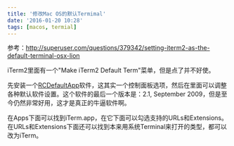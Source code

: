 ```yaml
---
title: '修改Mac OS的默认Termimal'
date: '2016-01-20 10:28'
tags: [macos, termial]
---
```

参考：<http://superuser.com/questions/379342/setting-iterm2-as-the-default-terminal-osx-lion>

iTerm2里面有一个"Make iTerm2 Default Term"菜单，但是点了并不好使。

先安装一个[RCDefaultApp](http://www.rubicode.com/Software/RCDefaultApp/)软件，这其实一个控制面板选项，然后在里面可以调整各种默认软件设置。这个软件的最后一个版本是：2.1, September 2009，但是至今仍然非常好用，这才是真正的牛逼软件啊。

在Apps下面可以找到iTerm.app，在它下面可以勾选支持的URLs和Extensions。在URLs和Extensions下面还可以找到本来用系统Terminal来打开的类型，都可以改为iTerm。
